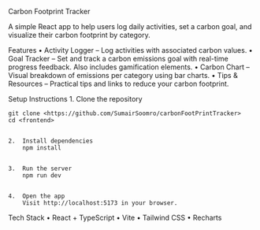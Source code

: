 Carbon Footprint Tracker

A simple React app to help users log daily activities, set a carbon goal, and visualize their carbon footprint by category.

Features
	•	Activity Logger – Log activities with associated carbon values.
	•	Goal Tracker – Set and track a carbon emissions goal with real-time progress feedback. Also includes gamification elements.
	•	Carbon Chart – Visual breakdown of emissions per category using bar charts.
	•	Tips & Resources – Practical tips and links to reduce your carbon footprint.

Setup Instructions
    1.	Clone the repository

    git clone <https://github.com/SumairSoomro/carbonFootPrintTracker>
    cd <frontend>


    2.	Install dependencies
        npm install


    3.	Run the server
        npm run dev


    4.	Open the app
        Visit http://localhost:5173 in your browser.

Tech Stack
	•	React + TypeScript
	•	Vite
	•	Tailwind CSS
	•	Recharts
